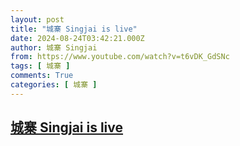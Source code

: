 ```yaml
---
layout: post
title: "城寨 Singjai is live"
date: 2024-08-24T03:42:21.000Z
author: 城寨 Singjai
from: https://www.youtube.com/watch?v=t6vDK_GdSNc
tags: [ 城寨 ]
comments: True
categories: [ 城寨 ]
---
```

<!--1724470941000-->
[城寨 Singjai is live](https://www.youtube.com/watch?v=t6vDK_GdSNc)
------

<div>

</div>
